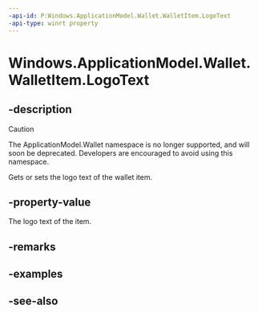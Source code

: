 ```yaml
---
-api-id: P:Windows.ApplicationModel.Wallet.WalletItem.LogoText
-api-type: winrt property
---
```


<!-- Property syntax
public string LogoText { get;  set; }
-->

# Windows.ApplicationModel.Wallet.WalletItem.LogoText

## -description
> [!CAUTION]
> The ApplicationModel.Wallet namespace is no longer supported, and will soon be deprecated. Developers are encouraged to avoid using this namespace.

Gets or sets the logo text of the wallet item.

## -property-value
The logo text of the item.

## -remarks

## -examples

## -see-also
